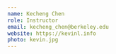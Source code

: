 ```yaml
---
name: Kecheng Chen
role: Instructor
email: kecheng_chen@berkeley.edu
website: https://kevinl.info
photo: kevin.jpg
---
```

